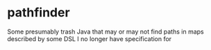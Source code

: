 # pathfinder
Some presumably trash Java that may or may not find paths in maps described by some DSL I no longer have specification for
